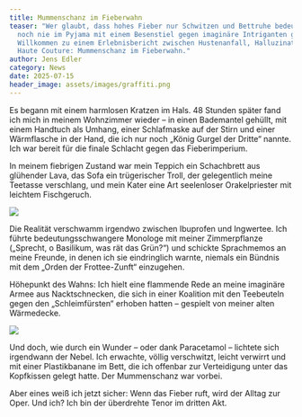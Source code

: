 ```yaml
---
title: Mummenschanz im Fieberwahn
teaser: "Wer glaubt, dass hohes Fieber nur Schwitzen und Bettruhe bedeutet, hat
  noch nie im Pyjama mit einem Besenstiel gegen imaginäre Intriganten gekämpft.
  Willkommen zu einem Erlebnisbericht zwischen Hustenanfall, Halluzination und
  Haute Couture: Mummenschanz im Fieberwahn."
author: Jens Edler
category: News
date: 2025-07-15
header_image: assets/images/graffiti.png
---
```

Es begann mit einem harmlosen Kratzen im Hals. 48 Stunden später fand ich mich in meinem Wohnzimmer wieder – in einen Bademantel gehüllt, mit einem Handtuch als Umhang, einer Schlafmaske auf der Stirn und einer Wärmflasche in der Hand, die ich nur noch „König Gurgel der Dritte“ nannte. Ich war bereit für die finale Schlacht gegen das Fieberimperium.

In meinem fiebrigen Zustand war mein Teppich ein Schachbrett aus glühender Lava, das Sofa ein trügerischer Troll, der gelegentlich meine Teetasse verschlang, und mein Kater eine Art seelenloser Orakelpriester mit leichtem Fischgeruch.

![](beta-website/assets/images/ki.png)

Die Realität verschwamm irgendwo zwischen Ibuprofen und Ingwertee. Ich führte bedeutungsschwangere Monologe mit meiner Zimmerpflanze („Sprecht, o Basilikum, was rät das Grün?“) und schickte Sprachmemos an meine Freunde, in denen ich sie eindringlich warnte, niemals ein Bündnis mit dem „Orden der Frottee-Zunft“ einzugehen.

Höhepunkt des Wahns: Ich hielt eine flammende Rede an meine imaginäre Armee aus Nacktschnecken, die sich in einer Koalition mit den Teebeuteln gegen den „Schleimfürsten“ erhoben hatten – gespielt von meiner alten Wärmedecke.

![](beta-website/assets/images/graffiti.png)

Und doch, wie durch ein Wunder – oder dank Paracetamol – lichtete sich irgendwann der Nebel. Ich erwachte, völlig verschwitzt, leicht verwirrt und mit einer Plastikbanane im Bett, die ich offenbar zur Verteidigung unter das Kopfkissen gelegt hatte. Der Mummenschanz war vorbei.

Aber eines weiß ich jetzt sicher: Wenn das Fieber ruft, wird der Alltag zur Oper. Und ich? Ich bin der überdrehte Tenor im dritten Akt.